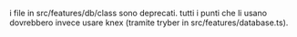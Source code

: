 i file in src/features/db/class sono deprecati. tutti i punti che li usano dovrebbero invece usare knex (tramite tryber in src/features/database.ts).
